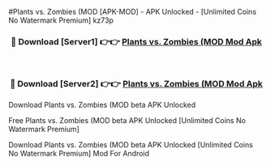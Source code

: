 #Plants vs. Zombies (MOD [APK-MOD] - APK Unlocked - [Unlimited Coins No Watermark Premium] kz73p



<div align="center">

<h3>🔴 Download [Server1] 👉👉 <a href="https://momento.my/?title=Plants_vs._Zombies_(MOD">Plants vs. Zombies (MOD Mod Apk</a></h3><br>

<h3>🔴 Download [Server2] 👉👉 <a href="https://momento.my/?title=Plants_vs._Zombies_(MOD">Plants vs. Zombies (MOD Mod Apk</a></h3>
</div>



Download Plants vs. Zombies (MOD beta APK Unlocked

Free Plants vs. Zombies (MOD beta APK Unlocked [Unlimited Coins No Watermark Premium]

Download Plants vs. Zombies (MOD beta APK Unlocked [Unlimited Coins No Watermark Premium] Mod For Android
